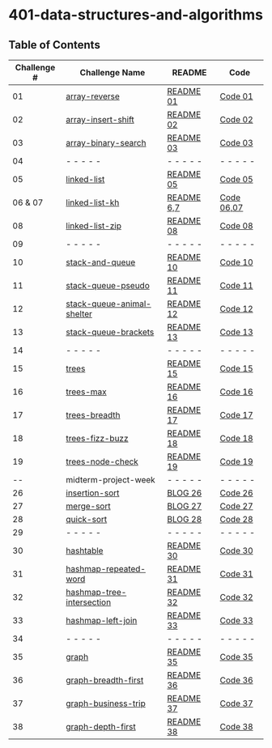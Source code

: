 # 401-data-structures-and-algorithms

## Table of Contents

| Challenge # | Challenge Name    | README | Code |
| ---------------| ---- | ----   |------|
| 01  | [array-reverse](challenges/array-reverse)        | [README 01](challenges/array-reverse/src/README.md)| [Code 01](challenges/array-reverse/src/Main.java)|
| 02   | [array-insert-shift](challenges/array-insert-shifted)      | [README 02](challenges/array-insert-shifted/lib/src/main/java/arrayShifted/ReadMe.md)| [Code 02](challenges/array-insert-shifted/lib/src/main/java/arrayShifted/shiftedArray.java)|
| 03   |[array-binary-search](challenges/array-binary-search)      | [README 03](challenges/array-binary-search/app/src/main/java/binarySearch/README.md)| [Code 03](challenges/array-binary-search/app/src/main/java/binarySearch/App.java)|
| 04   | - - - - -       | - - - - -  | - - - - -  |
| 05   | [linked-list](challenges/linked-list-new)       | [README 05](challenges/linked-list-new/lib/src/main/java/LinkedListNew/README.md)    | [Code 05](challenges/linked-list-new/lib/src/main/java/LinkedListNew/Library.java)   |
|  06 & 07    | [linked-list-kh](challenges/linked-list)     | [README 6,7](challenges/linked-list/lib/src/main/java/LinkedList/README.md)| [Code 06,07](challenges/linked-list/lib/src/main/java/LinkedList/LinkedList.java)|
|  08    | [linked-list-zip](challenges/linked-list)     | [README 08](challenges/linked-list/lib/src/main/java/LinkedList/README.md)| [Code 08](challenges/linked-list/lib/src/main/java/LinkedList/LinkedList.java)|
|  09    | - - - - -     | - - - - - | - - - - - |
|  10    | [stack-and-queue](challenges/stack-and-queue)     | [README 10](challenges/stack-and-queue/lib/src/main/java/StackAndQueue/README.md)| [Code 10](challenges/stack-and-queue/lib/src/main/java/StackAndQueue/Library.java)|
|  11    | [stack-queue-pseudo](challenges/stack-and-queue)     | [README 11](challenges/stack-and-queue/lib/src/main/java/StackAndQueue/README.md)| [Code 11](challenges/stack-and-queue/lib/src/main/java/StackAndQueue/PseudoQueue.java)|
|  12    | [stack-queue-animal-shelter](challenges/stack-and-queue/lib/src/main/java/StackAndQueue/AnimalShelter.java)     | [README 12](challenges/stack-and-queue/lib/src/main/java/StackAndQueue/README12.md)| [Code 12](challenges/stack-and-queue/lib/src/main/java/StackAndQueue/AnimalShelter.java)|
|  13    | [stack-queue-brackets](challenges/stack-and-queue/lib/src/main/java/StackQueueBraclets)     | [README 13](challenges/stack-and-queue/lib/src/main/java/StackAndQueue/README13.md)| [Code 13](challenges/stack-and-queue/lib/src/main/java/StackQueueBraclets/BracketValidation.java)|
|  14    | - - - - -     | - - - - - | - - - - - |
|  15    | [trees](challenges/trees/lib/src/main/java/trees)     | [README 15](challenges/trees/lib/src/main/java/trees/README.md)| [Code 15](challenges/trees/lib/src/main/java/trees/BinarySearchTree.java)|
|  16   | [trees-max](challenges/trees/lib/src/main/java/trees)     | [README 16](challenges/trees/lib/src/main/java/trees/README.md)| [Code 16](challenges/trees/lib/src/main/java/trees/BinarySearchTree.java)|
|  17   | [trees-breadth](challenges/trees/lib/src/main/java/trees)     | [README 17](challenges/trees/lib/src/main/java/trees/README17.md)| [Code 17](challenges/trees/lib/src/main/java/trees/Main.java)|
|  18   | [trees-fizz-buzz](challenges/trees/lib/src/main/java/trees/kTree)     | [README 18](challenges/trees/lib/src/main/java/trees/README.md)| [Code 18](challenges/trees/lib/src/main/java/trees/Main.java)|
|  19   | [trees-node-check](challenges/trees/lib/src/main/java/trees)     | [README 19](challenges/trees/lib/src/main/java/trees/README.md)| [Code 19](challenges/trees/lib/src/main/java/trees/kTree/kTree.java)|
|  --   | midterm-project-week    | - - - - - | - - - - -|
|  26      | [insertion-sort](challenges/sort/lib/src/main/java/sort)     | [BLOG 26](challenges/sort/lib/src/main/java/sort/BLOG.md)| [Code 26](challenges/sort/lib/src/main/java/sort/InsertionSort.java)|
|  27      | [merge-sort](challenges/sort/lib/src/main/java/merge)     | [BLOG 27](challenges/sort/lib/src/main/java/merge/BLOG.md)| [Code 27](challenges/sort/lib/src/main/java/merge/Merge.java)|
|  28      | [quick-sort](challenges/sort/lib/src/main/java/quick)     | [BLOG 28](challenges/sort/lib/src/main/java/quick/BLOG.md)| [Code 28](challenges/sort/lib/src/main/java/quick/Quick.java)|
|  29    | - - - - -     | - - - - - | - - - - - |
|  30      | [hashtable](challenges/hashtable)     | [README 30](challenges/hashtable/app/src/main/java/hashtable/README.md)| [Code 30](challenges/hashtable/app/src/main/java/hashtable/App.java)|
|  31      | [hashmap-repeated-word](challenges/hashtable)     | [README 31](challenges/hashtable/app/src/main/java/hashtable/README.md)| [Code 31](challenges/hashtable/app/src/main/java/hashtable/App.java)|
|  32      | [hashmap-tree-intersection](challenges/hashtable)     | [README 32](challenges/hashtable/app/src/main/java/hashtable/README.md)| [Code 32](challenges/hashtable/app/src/main/java/hashtable/App.java)|
|  33      | [hashmap-left-join](challenges/hashtable)     | [README 33](challenges/hashtable/app/src/main/java/hashtable/README.md)| [Code 33](challenges/hashtable/app/src/main/java/hashtable/App.java)|
|  34    | - - - - -     | - - - - - | - - - - - |
|  35      | [graph](challenges/graph)     | [README 35](challenges/graph/app/src/main/java/graph/README.md)| [Code 35](challenges/graph/app/src/main/java/graph/App.java)|
|  36      | [graph-breadth-first](challenges/graph)     | [README 36](challenges/graph/app/src/main/java/graph/README.md)| [Code 36](challenges/graph/app/src/main/java/graph/App.java)|
|  37      | [graph-business-trip](challenges/graph)     | [README 37](challenges/graph/app/src/main/java/graph/README.md)| [Code 37](challenges/graph/app/src/main/java/graph/App.java)|
|  38      | [graph-depth-first](challenges/graph)     | [README 38](challenges/graph/app/src/main/java/graph/README.md)| [Code 38](challenges/graph/app/src/main/java/graph/App.java)|